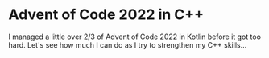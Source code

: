 # Advent of Code 2022 in C++
I managed a little over 2/3 of Advent of Code 2022 in Kotlin before it got too hard. Let's see how much I can do as I
try to strengthen my C++ skills...